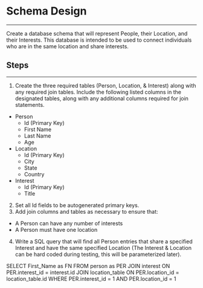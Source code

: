 # Schema Design
---
Create a database schema that will represent People, their Location, and their Interests. This database is intended to be used to connect individuals who are in the same location and share interests.

## Steps
---
1. Create the three required tables (Person, Location, & Interest) along with any required join tables. Include the following listed columns in the designated tables, along with any additional columns required for join statements.
  * Person
    - Id (Primary Key)
    - First Name
    - Last Name
    - Age
  * Location
    - Id (Primary Key)
    - City
    - State
    - Country
  * Interest
    - Id (Primary Key)
    - Title
    
2. Set all Id fields to be autogenerated primary keys.
3. Add join columns and tables as necessary to ensure that:
  - A Person can have any number of interests
  - A Person must have one location
4. Write a SQL query that will find all Person entries that share a specified Interest and have the same specified Location (The Interest & Location can be hard coded during testing, this will be parameterized later).


SELECT First_Name as FN FROM person as PER 
JOIN interest ON PER.interest_id = interest.id
JOIN location_table ON PER.location_id = location_table.id
WHERE PER.interest_id = 1 AND PER.location_id = 1

